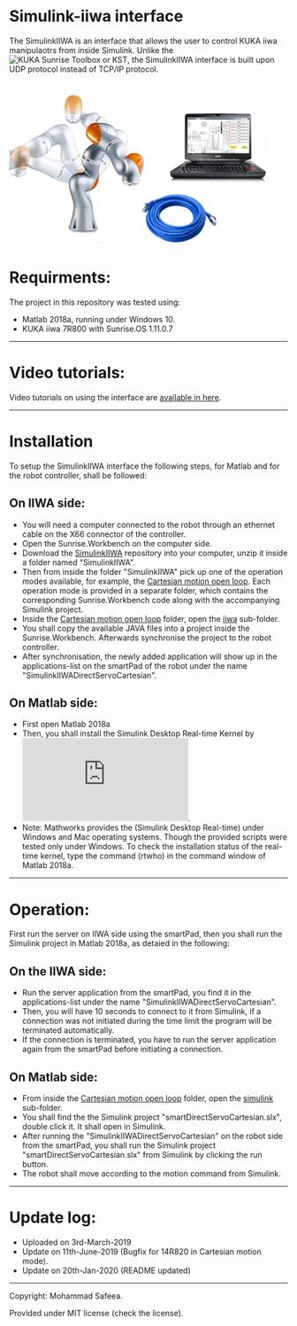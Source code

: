 # Simulink-iiwa interface
The SimulinkIIWA is an interface that allows the user to control KUKA iiwa manipulaotrs from inside Simulink.
Unlike the ![KUKA Sunrise Toolbox or KST](https://github.com/Modi1987/KST-Kuka-Sunrise-Toolbox), the SimulinkIIWA interface is built upon UDP protocol instead of TCP/IP protocol.

![cover photo](https://github.com/Modi1987/Simulink-iiwa-interface/raw/master/Photos/SimulinkIIWAcover.jpg)
--------------------------------------

# Requirments:

The project in this repository was tested using:
* Matlab 2018a, running under Windows 10.
* KUKA iiwa 7R800 with Sunrise.OS 1.11.0.7

--------------------------------------

# Video tutorials:

Video tutorials on using the interface are [available in here](https://www.youtube.com/watch?v=at9xUItdidI&list=PLz558OYgHuZcK3ubmfA1rEm2UdLDDC37D).

--------------------------------------
# Installation
To setup the SimulinkIIWA interface the following steps, for Matlab and for the robot controller, shall be followed:

## On IIWA side:
* You will need a computer connected to the robot through an ethernet cable on the X66 connector of the controller.
* Open the Sunrise.Workbench on the computer side.
* Download the [SimulinkIIWA](https://github.com/Modi1987/Simulink-iiwa-interface) repository into your computer, unzip it inside a folder named "SimulinkIIWA".
* Then from inside the folder "SimulinkIIWA" pick up one of the operation modes available, for example, the [Cartesian motion open loop](https://github.com/Modi1987/Simulink-iiwa-interface/tree/master/Cartesian%20motion%20open%20loop). Each operation mode is provided in a separate folder, which contains the corresponding Sunrise.Workbench code along with the accompanying Simulink project.
* Inside the [Cartesian motion open loop](https://github.com/Modi1987/Simulink-iiwa-interface/tree/master/Cartesian%20motion%20open%20loop) folder, open the [iiwa](https://github.com/Modi1987/Simulink-iiwa-interface/tree/master/Cartesian%20motion%20open%20loop/iiwa) sub-folder. 
* You shall copy the available JAVA files into a project inside the Sunrise.Workbench. Afterwards synchronise the project to the robot controller.
* After synchronisation, the newly added application will show up in the applications-list on the smartPad of the robot under the name "SimulinkIIWADirectServoCartesian".

## On Matlab side:
* First open Matlab 2018a 
* Then, you shall install the Simulink Desktop Real-time Kernel by ![following the instructions in here](https://www.mathworks.com/help/sldrt/ug/real-time-windows-target-kernel.html).
* Note: Mathworks provides the (Simulink Desktop Real-time) under Windows and Mac operating systems. Though the provided scripts were tested only under Windows. To check the installation status of the real-time kernel, type the command (rtwho) in the command window of Matlab 2018a.
--------------------------------------

# Operation:
First run the server on IIWA side using the smartPad, then you shall run the Simulink project in Matlab 2018a, as detaied in the following:

## On the IIWA side:
* Run the server application from the smartPad, you find it in the applications-list under the name "SimulinkIIWADirectServoCartesian".
* Then, you will have 10 seconds to connect to it from Simulink, if a connection was not initiated during the time limit the program will be terminated automatically.
* If the connection is terminated, you have to run the server application again from the smartPad before initiating a connection.

## On Matlab side:
* From inside the [Cartesian motion open loop](https://github.com/Modi1987/Simulink-iiwa-interface/tree/master/Cartesian%20motion%20open%20loop) folder, open the [simulink](https://github.com/Modi1987/Simulink-iiwa-interface/tree/master/Cartesian%20motion%20open%20loop/simulink) sub-folder. 
* You shall find the the Simulink project "smartDirectServoCartesian.slx", double click it. It shall open in Simulink.
* After running the "SimulinkIIWADirectServoCartesian" on the robot side from the smartPad, you shall run the Simulink project "smartDirectServoCartesian.slx" from Simulink by clicking the run button.
* The robot shall move according to the motion command from Simulink.

--------------------------------------
# Update log:

* Uploaded on 3rd-March-2019
* Update on 11th-June-2019 (Bugfix for 14R820 in Cartesian motion mode).
* Update on 20th-Jan-2020 (README updated)
--------------------------------------

Copyright: Mohammad Safeea.

Provided under MIT license (check the license).

